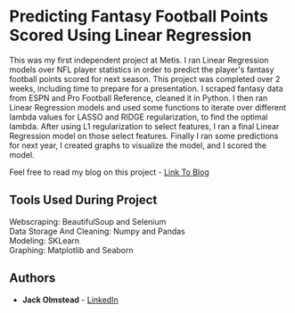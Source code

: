 # Predicting Fantasy Football Points Scored Using Linear Regression

This was my first independent project at Metis. I ran Linear Regression models over NFL player statistics
in order to predict the player's fantasy football points scored for next season. This project was completed
over 2 weeks, including time to prepare for a presentation. I scraped fantasy data from ESPN and Pro Football
Reference, cleaned it in Python. I then ran Linear Regression models and used some functions to iterate over
different lambda values for LASSO and RIDGE regularization, to find the optimal lambda. After using L1 regularization to select features, I ran a final Linear Regression model on those select features. Finally 
I ran some predictions for next year, I created graphs to visualize the model, and I scored the model.

Feel free to read my blog on this project - [Link To Blog](https://jolmstead495.github.io/2019/01/28/Fantasy_Football-Linear_Regression-copy/)

## Tools Used During Project

Webscraping: BeautifulSoup and Selenium  
Data Storage And Cleaning: Numpy and Pandas  
Modeling: SKLearn  
Graphing: Matplotlib and Seaborn  

## Authors

* **Jack Olmstead** - [LinkedIn](https://www.linkedin.com/in/jolmstead495/)

